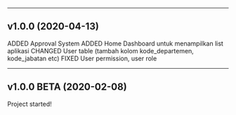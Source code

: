 -------------------
v1.0.0 (2020-04-13)
-------------------
ADDED Approval System
ADDED Home Dashboard untuk menampilkan list aplikasi 
CHANGED User table (tambah kolom kode_departemen, kode_jabatan etc)
FIXED User permission, user role

------------------------
v1.0.0 BETA (2020-02-08)
------------------------
Project started!